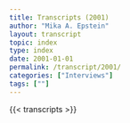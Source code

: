 ```yaml
---
title: Transcripts (2001)
author: "Mika A. Epstein"
layout: transcript
topic: index
type: index
date: 2001-01-01
permalink: /transcript/2001/
categories: ["Interviews"]
tags: [""]
---
```


{{< transcripts >}}